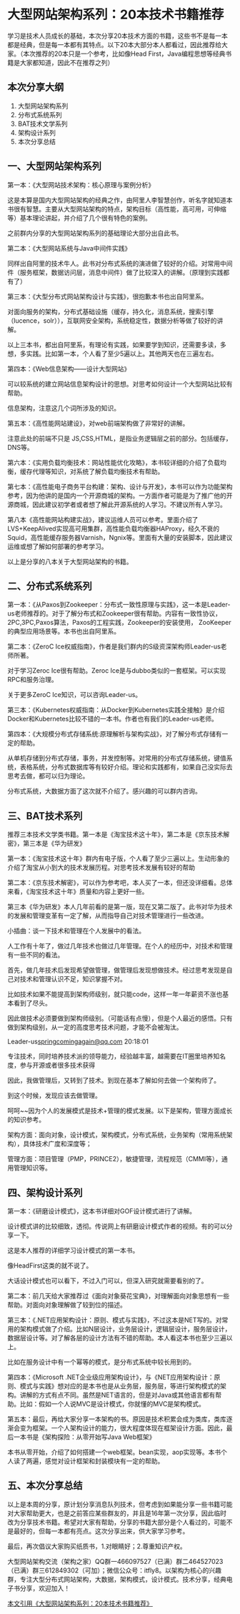 # 大型网站架构系列：20本技术书籍推荐

学习是技术人员成长的基础，本次分享20本技术方面的书籍，这些书不是每一本都是经典，但是每一本都有其特点。以下20本大部分本人都看过，因此推荐给大家。（本次推荐的20本只是一个参考，比如像Head First，Java编程思想等经典书籍是大家都知道，因此不在推荐之列）

## 本次分享大纲

1. 大型网站架构系列
2. 分布式系统系列
3. BAT技术文学系列
4. 架构设计系列
5. 本次分享总结

## 一、大型网站架构系列

第一本：《大型网站技术架构：核心原理与案例分析》

这是本算是国内大型网站架构的经典之作，由阿里人李智慧创作，听名字就知道本书很有智慧。主要从大型网站架构的特点，架构目标（高性能，高可用，可伸缩等）基本理论讲起，并介绍了几个很有特色的案例。

之前群内分享的大型网站架构系列的基础理论大部分出自此书。 

 

第二本：《大型网站系统与Java中间件实践》

同样出自阿里的技术牛人。此书对分布式系统的演进做了较好的介绍。对常用中间件（服务框架，数据访问层，消息中间件）做了比较深入的讲解。（原理到实践都有了） 

第三本：《大型分布式网站架构设计与实践》，很抱歉本书也出自阿里系。

对面向服务的架构，分布式基础设施（缓存，持久化，消息系统，搜索引擎（lucence，solr）），互联网安全架构，系统稳定性，数据分析等做了较好的讲解。

以上三本书，都出自阿里系，有理论有实践，如果要学到知识，还需要多读，多想，多实践。比如第一本，个人看了至少5遍以上。其他两天也在三遍左右。

 

第四本：《Web信息架构——设计大型网站》

可以较系统的建立网站信息架构设计的思想。对思考如何设计一个大型网站比较有帮助。

信息架构，注意这几个词所涉及的知识。

 

第五本：《高性能网站建设》，对web前端架构做了非常好的讲解。

注意此处的前端不只是 JS,CSS,HTML，是指业务逻辑层之前的部分。包括缓存，DNS等。

 

第六本：《实用负载均衡技术：网站性能优化攻略》，本书较详细的介绍了负载均衡，缓存代理等知识，对系统了解负载均衡技术有帮助。

 

第七本：《高性能电子商务平台构建：架构、设计与开发》，本书可以作为功能架构参考，因为他讲的是国内一个开源商城的架构。一方面作者可能是为了推广他的开源商城，因此建议初学者或者想了解此开源系统的人学习。不建议所有人学习。

 

第八本《高性能网站构建实战》，建议运维人员可以参考。里面介绍了LVS+KeepAlived实现高可用集群，高性能负载均衡器HAProxy，经久不衰的Squid，高性能缓存服务器Varnish，Ngnix等。里面有大量的安装脚本，因此建议运维或想了解如何部署的参考学习。

 

以上是分享的八本关于大型网站架构的书籍。

## 二、分布式系统系列

第一本：《从Paxos到Zookeeper：分布式一致性原理与实践》，这一本是Leader-us老师推荐的。对于了解分布式和Zookeeper很有帮助。内容有一致性协议，2PC,3PC,Paxos算法，Paxos的工程实践，Zookeeper的安装使用， ZooKeeper的典型应用场景等。本书也出自阿里系。

 

第二本：《ZeroC Ice权威指南》，作者是我们群内的S级资深架构师Leader-us老师所著。

对于学习Zeroc Ice很有帮助。Zeroc Ice是与dubbo类似的一套框架。可以实现RPC和服务治理。

关于更多ZeroC Ice知识，可以咨询Leader-us。

 

第三本：《Kubernetes权威指南：从Docker到Kubernetes实践全接触》是介绍Docker和Kubernetes比较不错的一本书。作者也有我们的Leader-us老师。

 

第四本：《大规模分布式存储系统:原理解析与架构实战》，对了解分布式存储有一定的帮助。

从单机存储到分布式存储，事务，并发控制等。对常用的分布式存储系统，键值系统，表格系统，分布式数据库等有较好介绍。理论和实践都有，如果自己没实际去思考去做，都可以归为理论。

 

分布式系统，大数据方面了这次就不介绍了。感兴趣的可以群内咨询。


## 三、BAT技术系列

推荐三本技术文学类书籍。第一本是《淘宝技术这十年》，第二本是《京东技术解密》，第三本是《华为研发》

第一本：《淘宝技术这十年》群内有电子版，个人看了至少三遍以上。生动形象的介绍了淘宝从小到大的技术发展历程。对思考技术发展有较好的帮助

 

第二本：《京东技术解密》，可以作为参考吧，本人买了一本，但还没详细看。总体来看，《淘宝技术这十年》质量和内容上更好一些。

 

第三本《华为研发》本人几年前看的是第一版，现在又第二版了。此书对华为技术的发展和管理变革有一定了解，从而指导自己对技术管理进行一些改进。

 

小插曲：谈一下技术和管理在个人发展中的看法。

人工作有十年了，做过几年技术也做过几年管理。在个人的经历中，对技术和管理有一些不同的看法。

首先，做几年技术后发现希望做管理，做管理后发现想做技术。经过思考发现是自己对技术和管理认识不足，知识掌握不对。

比如技术如果不能提高到架构师级别，就只能code，这样一年一年薪资不涨也基本看到了尽头。

因此做技术必须要做到架构师级别。（可能话有点慢），但是个人最近的感悟。只有做到架构级别，从一定的高度思考技术问题，才能不会被淘汰。

Leader-us<springcomingagain@qq.com> 20:18:01

专注技术，同时培养技术派的领导能力，经验越丰富，越需要在IT圈里培养知名度，参与开源或者很多技术获得

 

因此，我做管理后，又转到了技术。到现在基本了解如何去做一个架构师了。

到这个时候，发现应该去做管理。

呵呵~~因为个人的发展模式是技术+管理的模式发展。以下是架构，管理方面成长的知识参考。

架构方面：面向对象，设计模式，架构模式，分布式系统，业务架构（常用系统架构），具体技术广度和深度等；

管理方面：项目管理（PMP，PRINCE2），敏捷管理，流程规范（CMMI等），通用管理知识等。


## 四、架构设计系列

第一本：《研磨设计模式》，这本书详细对GOF设计模式进行了讲解。

设计模式讲的比较细致，透彻。传说网上有研磨设计模式作者的视频。有的可以分享一下。

这是本人推荐的详细学习设计模式的第一本书。

像HeadFirst这类的就不说了。

大话设计模式也可以看下，不过入门可以，但深入研究就需要看别的了。

 

第二本：前几天给大家推荐过《面向对象葵花宝典》，对理解面向对象思想有一些帮助。对面向对象理解做了较到位的描述。

 

第三本：《.NET应用架构设计：原则、模式与实践》，不过这本是NET写的。对常用的架构模式做了介绍。比如N层设计，业务层设计，逻辑层设计，服务层设计，数据层设计等。对了解各层的设计方法有不错的帮助。本人看这本书也至少三遍以上。

比如在服务设计中有一个幂等的模式，是分布式系统中较长用到的。

 

第四本：《Microsoft .NET企业级应用架构设计》，与《NET应用架构设计：原则、模式与实践》想对应的是本书也是从业务层，服务层，等进行架构模式的架构。讲解的方式有点不同。虽然是NET语言的，但是对Java或其他语言都有帮助。比如：假如一个人说MVC是设计模式，你就懂的MVC是架构模式。

 

第五本：最后，再给大家分享一本架构的书。原因是技术积累会成为类库，类库逐渐会变为框架。一个人架构设计的能力，很大程度体现在框架设计方面。因此，最后一本书是《架构探险：从零开始写Java Web框架》

本书从零开始，介绍了如何搭建一个web框架。bean实现，aop实现等。本书个人读了两遍，感觉对设计框架和封装模块有一定的帮助。


## 五、本次分享总结

以上是本周的分享，原计划分享消息队列技术，但考虑到如果能分享一些书籍可能对大家帮助更大，也是之前答应某些群友的，并且是16年第一次分享，因此临时改为分享技术书籍。希望对大家有帮助，分享的书籍大部分是个人看过的，可能不是最好的，但每一本都有亮点。这次分享出来，供大家学习参考。

最后，再次倡议大家购买纸质书，1.对眼睛好；2.尊重知识产权。

大型网站架构交流（架构之家）QQ群一466097527（已满）群二464527023 （已满）群三612849302（可加）；微信公众号：itfly8。以架构为核心的兴趣群，专注大型分布式网站架构，大数据，架构模式，设计模式。技术分享，经典电子书分享，欢迎加入！

[本文引用《大型网站架构系列：20本技术书籍推荐》](https://www.cnblogs.com/itfly8/p/5128025.html)
